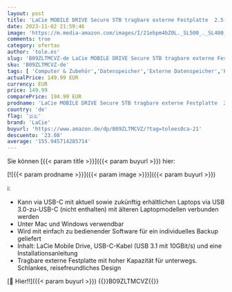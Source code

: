 ```yaml
---
layout: post
title: 'LaCie MOBILE DRIVE Secure 5TB tragbare externe Festplatte  2.5 Zoll  Mac & PC  space grey  inkl. 2 Jahre Rescue Service  Modellnr.: STLR5000400'
date: 2023-11-02 21:59:46
image: 'https://m.media-amazon.com/images/I/21ebpm4bZ0L._SL500_._SL400_.jpg'
comments: true
category: ofertas
author: 'tole.es'
slug: 'B09ZLTMCVZ-de LaCie MOBILE DRIVE Secure 5TB tragbare externe Festplatte...'
sku: 'B09ZLTMCVZ-de'
tags: [ 'Computer & Zubehör','Datenspeicher','Externe Datenspeicher','Externe Festplatten','lacie','🇩🇪', ]
actualPrice: 149.99 EUR
currency: EUR
price: 149.99
comparePrice: 194.99 EUR
prodname: 'LaCie MOBILE DRIVE Secure 5TB tragbare externe Festplatte  2.5 Zoll  Mac & PC  space grey  inkl. 2 Jahre Rescue Service  Modellnr.: STLR5000400'
country: 'de'
flag: '🇩🇪'
brand: 'LaCie'
buyurl: 'https://www.amazon.de/dp/B09ZLTMCVZ/?tag=tolees0ca-21'
descuento: '23.08'
average: '155.945714285714'
---
```


Sie können [{{< param title >}}]({{< param buyurl >}}) hier:

[![{{< param prodname >}}]({{< param image >}})]({{< param buyurl >}})

ℹ️:

- Kann via USB-C mit aktuell sowie zukünftig erhältlichen Laptops via USB 3.0-zu-USB-C (nicht enthalten) mit älteren Laptopmodellen verbunden werden
- Unter Mac und Windows verwendbar
- Wird mit einfach zu bedienender Software für ein individuelles Backup geliefert
- Inhalt: LaCie Mobile Drive, USB-C-Kabel (USB 3.1 mit 10GBit/s) und eine Installationsanleitung
- Tragbare externe Festplatte mit hoher Kapazität für unterwegs. Schlankes, reisefreundliches Design

[🛒 Hier!!]({{< param buyurl >}})
{{<world>}}B09ZLTMCVZ{{</world>}}
